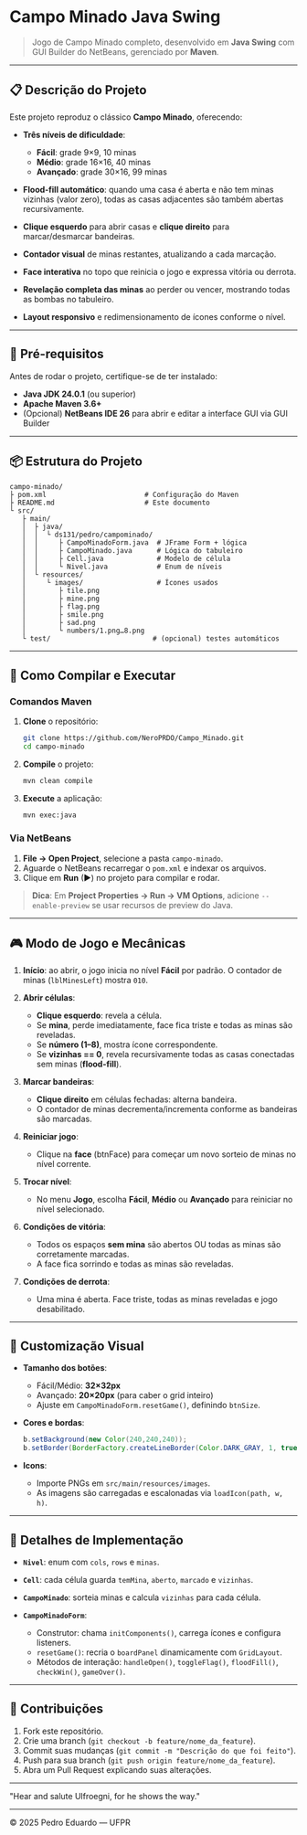# Campo Minado Java Swing

> Jogo de Campo Minado completo, desenvolvido em **Java Swing** com GUI Builder do NetBeans, gerenciado por **Maven**.

---

## 📋 Descrição do Projeto

Este projeto reproduz o clássico **Campo Minado**, oferecendo:

* **Três níveis de dificuldade**:

  * **Fácil**: grade 9×9, 10 minas
  * **Médio**: grade 16×16, 40 minas
  * **Avançado**: grade 30×16, 99 minas
* **Flood-fill automático**: quando uma casa é aberta e não tem minas vizinhas (valor zero), todas as casas adjacentes são também abertas recursivamente.
* **Clique esquerdo** para abrir casas e **clique direito** para marcar/desmarcar bandeiras.
* **Contador visual** de minas restantes, atualizando a cada marcação.
* **Face interativa** no topo que reinicia o jogo e expressa vitória ou derrota.
* **Revelação completa das minas** ao perder ou vencer, mostrando todas as bombas no tabuleiro.
* **Layout responsivo** e redimensionamento de ícones conforme o nível.

---

## 🏁 Pré-requisitos

Antes de rodar o projeto, certifique-se de ter instalado:

* **Java JDK 24.0.1** (ou superior)
* **Apache Maven 3.6+**
* (Opcional) **NetBeans IDE 26** para abrir e editar a interface GUI via GUI Builder

---

## 📦 Estrutura do Projeto

```
campo-minado/
├ pom.xml                        # Configuração do Maven
├ README.md                      # Este documento
└ src/
   ├ main/
   │  ├ java/
   │  │  └ ds131/pedro/campominado/
   │  │     ├ CampoMinadoForm.java  # JFrame Form + lógica
   │  │     ├ CampoMinado.java      # Lógica do tabuleiro
   │  │     ├ Cell.java             # Modelo de célula
   │  │     └ Nivel.java            # Enum de níveis
   │  └ resources/
   │     └ images/                  # Ícones usados
   │        ├ tile.png
   │        ├ mine.png
   │        ├ flag.png
   │        ├ smile.png
   │        ├ sad.png
   │        └ numbers/1.png…8.png
   └ test/                         # (opcional) testes automáticos
```

---

## 🚀 Como Compilar e Executar

### Comandos Maven

1. **Clone** o repositório:

   ```bash
   git clone https://github.com/NeroPRDO/Campo_Minado.git
   cd campo-minado
   ```

2. **Compile** o projeto:

   ```bash
   mvn clean compile
   ```

3. **Execute** a aplicação:

   ```bash
   mvn exec:java
   ```

### Via NetBeans

1. **File → Open Project**, selecione a pasta `campo-minado`.
2. Aguarde o NetBeans recarregar o `pom.xml` e indexar os arquivos.
3. Clique em **Run** (▶) no projeto para compilar e rodar.

> **Dica**: Em **Project Properties → Run → VM Options**, adicione `--enable-preview` se usar recursos de preview do Java.

---

## 🎮 Modo de Jogo e Mecânicas

1. **Início**: ao abrir, o jogo inicia no nível **Fácil** por padrão. O contador de minas (`lblMinesLeft`) mostra `010`.
2. **Abrir células**:

   * **Clique esquerdo**: revela a célula.
   * Se **mina**, perde imediatamente, face fica triste e todas as minas são reveladas.
   * Se **número (1–8)**, mostra ícone correspondente.
   * Se **vizinhas == 0**, revela recursivamente todas as casas conectadas sem minas (**flood-fill**).
3. **Marcar bandeiras**:

   * **Clique direito** em células fechadas: alterna bandeira.
   * O contador de minas decrementa/incrementa conforme as bandeiras são marcadas.
4. **Reiniciar jogo**:

   * Clique na **face** (btnFace) para começar um novo sorteio de minas no nível corrente.
5. **Trocar nível**:

   * No menu **Jogo**, escolha **Fácil**, **Médio** ou **Avançado** para reiniciar no nível selecionado.
6. **Condições de vitória**:

   * Todos os espaços **sem mina** são abertos OU todas as minas são corretamente marcadas.
   * A face fica sorrindo e todas as minas são reveladas.
7. **Condições de derrota**:

   * Uma mina é aberta. Face triste, todas as minas reveladas e jogo desabilitado.

---

## 🔧 Customização Visual

* **Tamanho dos botões**:

  * Fácil/Médio: **32×32px**
  * Avançado: **20×20px** (para caber o grid inteiro)
  * Ajuste em `CampoMinadoForm.resetGame()`, definindo `btnSize`.
* **Cores e bordas**:

  ```java
  b.setBackground(new Color(240,240,240));
  b.setBorder(BorderFactory.createLineBorder(Color.DARK_GRAY, 1, true));
  ```
* **Icons**:

  * Importe PNGs em `src/main/resources/images`.
  * As imagens são carregadas e escalonadas via `loadIcon(path, w, h)`.

---

## 📝 Detalhes de Implementação

* **`Nivel`**: enum com `cols`, `rows` e `minas`.
* **`Cell`**: cada célula guarda `temMina`, `aberto`, `marcado` e `vizinhas`.
* **`CampoMinado`**: sorteia minas e calcula `vizinhas` para cada célula.
* **`CampoMinadoForm`**:

  * Construtor: chama `initComponents()`, carrega ícones e configura listeners.
  * `resetGame()`: recria o `boardPanel` dinamicamente com `GridLayout`.
  * Métodos de interação: `handleOpen()`, `toggleFlag()`, `floodFill()`, `checkWin()`, `gameOver()`.

---

## 🤝 Contribuições

1. Fork este repositório.
2. Crie uma branch (`git checkout -b feature/nome_da_feature`).
3. Commit suas mudanças (`git commit -m "Descrição do que foi feito"`).
4. Push para sua branch (`git push origin feature/nome_da_feature`).
5. Abra um Pull Request explicando suas alterações.

---

"Hear and salute Ulfroegni, for he shows the way."

---

© 2025 Pedro Eduardo — UFPR
